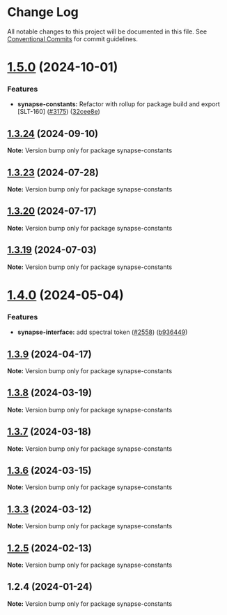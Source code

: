 # Change Log

All notable changes to this project will be documented in this file.
See [Conventional Commits](https://conventionalcommits.org) for commit guidelines.

# [1.5.0](https://github.com/synapsecns/sanguine/compare/synapse-constants@1.3.24...synapse-constants@1.5.0) (2024-10-01)


### Features

* **synapse-constants:** Refactor with rollup for package build and export [SLT-160] ([#3175](https://github.com/synapsecns/sanguine/issues/3175)) ([32cee8e](https://github.com/synapsecns/sanguine/commit/32cee8e3bb88222e9876b0963effb51d72be31a6))





## [1.3.24](https://github.com/synapsecns/sanguine/compare/synapse-constants@1.3.23...synapse-constants@1.3.24) (2024-09-10)

**Note:** Version bump only for package synapse-constants





## [1.3.23](https://github.com/synapsecns/sanguine/compare/synapse-constants@1.3.20...synapse-constants@1.3.23) (2024-07-28)

**Note:** Version bump only for package synapse-constants





## [1.3.20](https://github.com/synapsecns/sanguine/compare/synapse-constants@1.3.19...synapse-constants@1.3.20) (2024-07-17)

**Note:** Version bump only for package synapse-constants





## [1.3.19](https://github.com/synapsecns/sanguine/compare/synapse-constants@1.4.0...synapse-constants@1.3.19) (2024-07-03)

**Note:** Version bump only for package synapse-constants





# [1.4.0](https://github.com/synapsecns/sanguine/compare/synapse-constants@1.3.9...synapse-constants@1.4.0) (2024-05-04)


### Features

* **synapse-interface:** add spectral token ([#2558](https://github.com/synapsecns/sanguine/issues/2558)) ([b936449](https://github.com/synapsecns/sanguine/commit/b9364498b32290615d05eb88542051c8c8d2c0ce))





## [1.3.9](https://github.com/synapsecns/sanguine/compare/synapse-constants@1.3.8...synapse-constants@1.3.9) (2024-04-17)

**Note:** Version bump only for package synapse-constants





## [1.3.8](https://github.com/synapsecns/sanguine/compare/synapse-constants@1.3.7...synapse-constants@1.3.8) (2024-03-19)

**Note:** Version bump only for package synapse-constants





## [1.3.7](https://github.com/synapsecns/sanguine/compare/synapse-constants@1.3.6...synapse-constants@1.3.7) (2024-03-18)

**Note:** Version bump only for package synapse-constants





## [1.3.6](https://github.com/synapsecns/sanguine/compare/synapse-constants@1.3.3...synapse-constants@1.3.6) (2024-03-15)

**Note:** Version bump only for package synapse-constants





## [1.3.3](https://github.com/synapsecns/sanguine/compare/synapse-constants@1.2.5...synapse-constants@1.3.3) (2024-03-12)

**Note:** Version bump only for package synapse-constants





## [1.2.5](https://github.com/synapsecns/sanguine/compare/synapse-constants@1.2.4...synapse-constants@1.2.5) (2024-02-13)

**Note:** Version bump only for package synapse-constants





## 1.2.4 (2024-01-24)

**Note:** Version bump only for package synapse-constants
